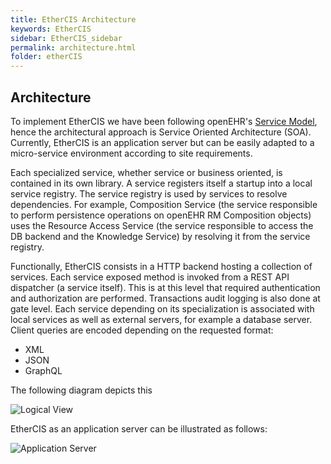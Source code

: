 ```yaml
---
title: EtherCIS Architecture
keywords: EtherCIS
sidebar: EtherCIS_sidebar
permalink: architecture.html
folder: etherCIS
---
```


## Architecture

To implement EtherCIS we have been following openEHR's [Service Model](http://www.openehr.org/releases/BASE/latest/docs/architecture_overview/architecture_overview.html#_service_model_sm), hence the architectural approach is Service Oriented Architecture (SOA). Currently, EtherCIS is an application server but can be easily adapted to a micro-service environment according to site requirements.

Each specialized service, whether service or business oriented, is contained in its own library. A service registers itself a startup into a local service registry. The service registry is used by services to resolve dependencies. For example, Composition Service (the service responsible to perform persistence operations on  openEHR RM Composition objects) uses the Resource Access Service (the service responsible to access the DB backend and the Knowledge Service) by resolving it from the service registry.

Functionally, EtherCIS consists in a HTTP backend hosting a collection of services. Each service exposed method is invoked from a REST API dispatcher (a service itself). This is at this level that required authentication and authorization are performed. Transactions audit logging is also done at gate level. Each service depending on its specialization is associated with local services as well as external servers, for example a database server. Client queries are encoded depending on the requested format:

- XML
- JSON
- GraphQL

The following diagram depicts this

![Logical View](https://github.com/ethercis/EtherCISdocumentation/blob/gh-pages/images/functional_view.jpg)

EtherCIS as an application server can be illustrated as follows:

![Application Server](https://github.com/ethercis/EtherCISdocumentation/blob/gh-pages/images/application_server.png)

